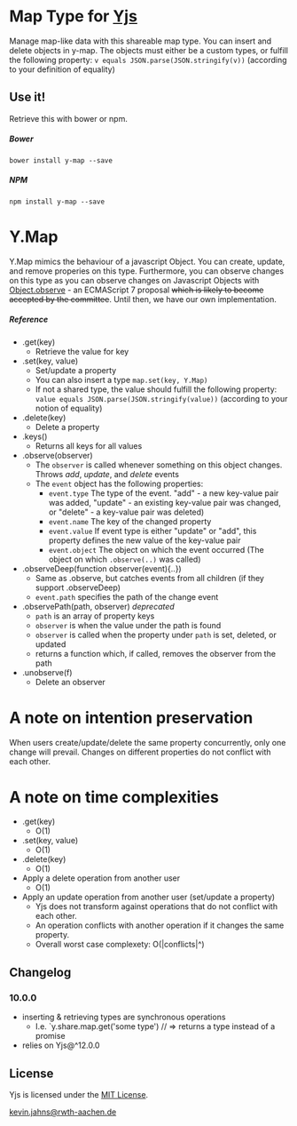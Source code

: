
# Map Type for [Yjs](https://github.com/y-js/yjs)

Manage map-like data with this shareable map type. You can insert and delete objects in y-map. The objects must either be a custom types, or fulfill the following property: `v equals JSON.parse(JSON.stringify(v))` (according to your definition of equality)

## Use it!
Retrieve this with bower or npm.

##### Bower
```
bower install y-map --save
```

##### NPM
```
npm install y-map --save
```

# Y.Map
Y.Map mimics the behaviour of a javascript Object. You can create, update, and remove properies on this type. Furthermore, you can observe changes on this type as you can observe changes on Javascript Objects with [Object.observe](https://developer.mozilla.org/en-US/docs/Web/JavaScript/Reference/Global_Objects/Object/observe) - an ECMAScript 7 proposal ~~which is likely to become accepted by the committee~~. Until then, we have our own implementation.

##### Reference
* .get(key)
  * Retrieve the value for key
* .set(key, value)
  * Set/update a property
  * You can also insert a type `map.set(key, Y.Map)`
  * If not a shared type, the value should fulfill the following property: `value equals JSON.parse(JSON.stringify(value))` (according to your notion of equality)
* .delete(key)
  * Delete a property
* .keys()
  * Returns all keys for all values
* .observe(observer)
  * The `observer` is called whenever something on this object changes. Throws *add*, *update*, and *delete* events
  * The `event` object has the following properties:
    * `event.type` The type of the event. "add" - a new key-value pair was added, "update" - an existing key-value pair was changed, or "delete" - a key-value pair was deleted)
    * `event.name` The key of the changed property
    * `event.value` If event type is either "update" or "add", this property defines the new value of the key-value pair
    * `event.object` The object on which the event occurred (The object on which `.observe(..)` was called)
* .observeDeep(function observer(event){..})
  * Same as .observe, but catches events from all children (if they support .observeDeep)
  * `event.path` specifies the path of the change event
* .observePath(path, observer) *deprecated*
  * `path` is an array of property keys
  * `observer` is when the value under the path is found
  * `observer` is called when the property under `path` is set, deleted, or updated
  * returns a function which, if called, removes the observer from the path
* .unobserve(f)
  * Delete an observer

# A note on intention preservation
When users create/update/delete the same property concurrently, only one change will prevail. Changes on different properties do not conflict with each other.

# A note on time complexities
* .get(key)
  * O(1)
* .set(key, value)
  * O(1)
* .delete(key)
  * O(1)
* Apply a delete operation from another user
  * O(1)
* Apply an update operation from another user (set/update a property)
  * Yjs does not transform against operations that do not conflict with each other.
  * An operation conflicts with another operation if it changes the same property.
  * Overall worst case complexety: O(|conflicts|^)

## Changelog

### 10.0.0
* inserting & retrieving types are synchronous operations
  * I.e. `y.share.map.get('some type') // => returns a type instead of a promise
* relies on Yjs@^12.0.0

## License
Yjs is licensed under the [MIT License](./LICENSE.txt).

<kevin.jahns@rwth-aachen.de>
